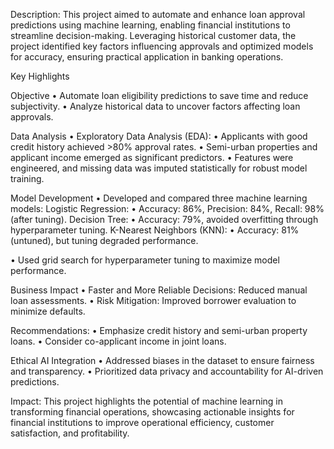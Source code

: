 Description:
This project aimed to automate and enhance loan approval predictions using machine learning, enabling financial institutions to streamline decision-making. Leveraging historical customer data, the project identified key factors influencing approvals and optimized models for accuracy, ensuring practical application in banking operations.

Key Highlights

Objective
 • Automate loan eligibility predictions to save time and reduce subjectivity.
 • Analyze historical data to uncover factors affecting loan approvals.

Data Analysis
 • Exploratory Data Analysis (EDA):
 • Applicants with good credit history achieved >80% approval rates.
 • Semi-urban properties and applicant income emerged as significant predictors.
 • Features were engineered, and missing data was imputed statistically for robust model training.

Model Development
 • Developed and compared three machine learning models:
 Logistic Regression:
 • Accuracy: 86%, Precision: 84%, Recall: 98% (after tuning).
 Decision Tree:
 • Accuracy: 79%, avoided overfitting through hyperparameter tuning.
 K-Nearest Neighbors (KNN):
 • Accuracy: 81% (untuned), but tuning degraded performance.

 • Used grid search for hyperparameter tuning to maximize model performance.

Business Impact
 • Faster and More Reliable Decisions: Reduced manual loan assessments.
 • Risk Mitigation: Improved borrower evaluation to minimize defaults.
 
Recommendations:
 • Emphasize credit history and semi-urban property loans.
 • Consider co-applicant income in joint loans.

Ethical AI Integration
 • Addressed biases in the dataset to ensure fairness and transparency.
 • Prioritized data privacy and accountability for AI-driven predictions.

Impact:
This project highlights the potential of machine learning in transforming financial operations, showcasing actionable insights for financial institutions to improve operational efficiency, customer satisfaction, and profitability.
